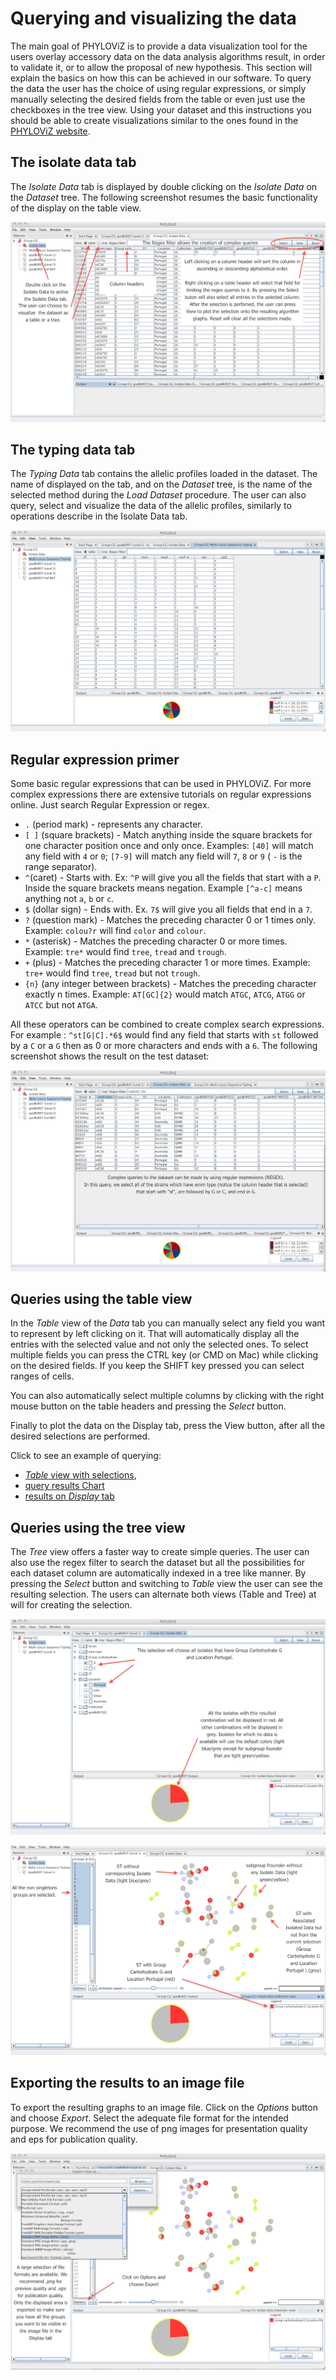 # Querying and visualizing the data

The main goal of PHYLOViZ is to provide a data visualization tool for the users overlay accessory data on the data analysis algorithms result, in order to validate it, or to allow the proposal of new hypothesis. This section will explain the basics on how this can be achieved in our software. To query the data the user has the choice of using regular expressions, or simply manually selecting the desired fields from the table or even just use the checkboxes in the tree view. Using your dataset and this instructions you should be able to create visualizations similar to the ones found in the [PHYLOViZ website](http://www.phyloviz.net/).

## The isolate data tab

The _Isolate Data_ tab is displayed by double clicking on the _Isolate Data_ on the _Dataset_ tree. The following screenshot resumes the basic functionality of the display on the table view.

![Isolate Data tab](_images/IsolateDataTable.png)

## The typing data tab

The _Typing Data_ tab contains the allelic profiles loaded in the dataset. The name of displayed on the tab, and on the _Dataset_ tree, is the name of the selected method during the _Load Dataset_ procedure. The user can also query, select and visualize the data of the allelic profiles, similarly to operations describe in the Isolate Data tab. 

![Typing Data tab](_images/TypingDataTable.png)

## Regular expression primer

Some basic regular expressions that can be used in PHYLOViZ. For more complex expressions there are extensive tutorials on regular expressions online. Just search Regular Expression or regex.

* `.` (period mark) - represents any character.
* `[ ]` (square brackets) - Match anything inside the square brackets for one character position once and only once. Examples: `[40]` will match any field with `4` or `0`; `[7-9]` will match any field will `7`, `8` or `9` ( `-` is the range separator).
* `^`(caret) - Starts with. Ex: `^P` will give you all the fields that start with a `P`. Inside the square brackets means negation. Example `[^a-c]` means anything not `a`, `b` or `c`.
* `$` (dollar sign) - Ends with. Ex. `7$` will give you all fields that end in a `7`.
* `?` (question mark) - Matches the preceding character 0 or 1 times only. Example: `colou?r` will find `color` and `colour`.
* `*` (asterisk) - Matches the preceding character 0 or more times. Example: `tre*` would find `tree`, `tread` and `trough`.
* `+` (plus) - Matches the preceding character 1 or more times. Example: `tre+` would find `tree`, `tread` but not `trough`.
* `{n}` (any integer between brackets) - Matches the preceding character exactly n times. Example: `AT[GC]{2}` would match `ATGC`, `ATCG`, `ATGG` or `ATCC` but not `ATGA`.

All these operators can be combined to create complex search expressions. For example : `^st[G|C].*6$` would find any field that starts with `st` followed by a `C` or a `G` then as 0 or more characters and ends with a `6`. The following screenshot shows the result on the test dataset:

![REGEX example](_images/RegexExample.png)

## Queries using the table view

In the _Table_ view of the _Data_ tab you can manually select any field you want to represent by left clicking on it. That will automatically display all the entries with the selected value and not only the selected ones. To select multiple fields you can press the CTRL key (or CMD on Mac) while clicking on the desired fields. If you keep the SHIFT key pressed you can select ranges of cells.

You can also automatically select multiple columns by clicking with the right mouse button on the table headers and pressing the _Select_ button.

Finally to plot the data on the Display tab, press the View button, after all the desired selections are performed.

Click to see an example of querying:
* [_Table_ view with selections](_images/TableViewRegex.png),
* [query results Chart](_images/TableViewPie.png)
* [results on _Display_ tab](_images/TVRdisplay.png)

## Queries using the tree view

The _Tree_ view offers a faster way to create simple queries. The user can also use the regex filter to search the dataset but all the possibilities for each dataset column are automatically indexed in a tree like manner. By pressing the _Select_ button and switching to _Table_ view the user can see the resulting selection. The users can alternate both views (Table and Tree) at will for creating the selection.

![Tree view with selections](_images/TreeViewSelections.png)

![Results on Display Tab](_images/TreeViewDisplay.png)

## Exporting the results to an image file

To export the resulting graphs to an image file. Click on the _Options_ button and choose _Export_. Select the adequate file format for the intended purpose. We recommend the use of png images for presentation quality and eps for publication quality.

![Export](_images/Export.png)


